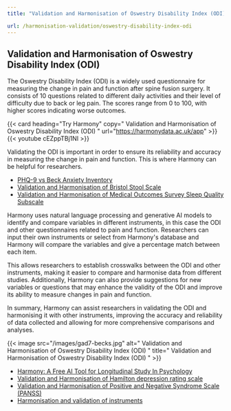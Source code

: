 ```yaml
---
title: "Validation and Harmonisation of Oswestry Disability Index (ODI)"

url: /harmonisation-validation/oswestry-disability-index-odi
---
```


## Validation and Harmonisation of Oswestry Disability Index (ODI)

The Oswestry Disability Index (ODI) is a widely used questionnaire for measuring the change in pain and function after spine fusion surgery. It consists of 10 questions related to different daily activities and their level of difficulty due to back or leg pain. The scores range from 0 to 100, with higher scores indicating worse outcomes.

{{< card heading="Try Harmony" copy=" Validation and Harmonisation of Oswestry Disability Index (ODI) " url="https://harmonydata.ac.uk/app" >}}
{{< youtube cEZppTBj1NI >}}

Validating the ODI is important in order to ensure its reliability and accuracy in measuring the change in pain and function. This is where Harmony can be helpful for researchers.

* [PHQ-9 vs Beck Anxiety Inventory](/phq-9-vs-beck-anxiety-inventory)
* [Validation and Harmonisation of Bristol Stool Scale](/harmonisation-validation/bristol-stool-scale)
* [Validation and Harmonisation of Medical Outcomes Survey Sleep Quality Subscale](/harmonisation-validation/medical-outcomes-survey-sleep-quality-subscale)

Harmony uses natural language processing and generative AI models to identify and compare variables in different instruments, in this case the ODI and other questionnaires related to pain and function. Researchers can input their own instruments or select from Harmony's database and Harmony will compare the variables and give a percentage match between each item.

This allows researchers to establish crosswalks between the ODI and other instruments, making it easier to compare and harmonise data from different studies. Additionally, Harmony can also provide suggestions for new variables or questions that may enhance the validity of the ODI and improve its ability to measure changes in pain and function.

In summary, Harmony can assist researchers in validating the ODI and harmonising it with other instruments, improving the accuracy and reliability of data collected and allowing for more comprehensive comparisons and analyses. 


{{< image src="/images/gad7-becks.jpg" alt=" Validation and Harmonisation of Oswestry Disability Index (ODI) " title=" Validation and Harmonisation of Oswestry Disability Index (ODI) " >}}









* [Harmony: A Free AI Tool for Longitudinal Study In Psychology](/item-harmonisation/harmony-a-free-ai-tool-for-longitudinal-study-in-psychology)
* [Validation and Harmonisation of Hamilton depression rating scale](/harmonisation-validation/hamilton-depression-rating-scale)
* [Validation and Harmonisation of Positive and Negative Syndrome Scale (PANSS)](/harmonisation-validation/positive-and-negative-syndrome-scale-panss)
* [Harmonisation and validation of instruments](/harmonisation-validation/)